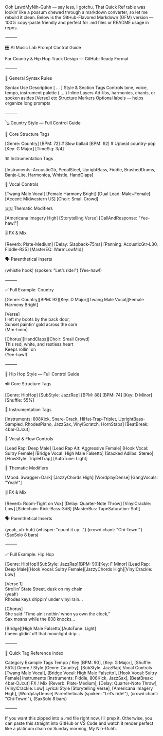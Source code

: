 Ooh LawdMyNih-Guhh — say less, I gotchu. That Quick Ref table was lookin’ like a possum chewed through a markdown converter, so let me rebuild it clean. Below is the GitHub-Flavored Markdown (GFM) version — 100% copy-paste friendly and perfect for .md files or README usage in repos.

⸻

🎛️ AI Music Lab Prompt Control Guide

For Country & Hip Hop Track Design — GitHub-Ready Format

⸻

🧠 General Syntax Rules

Syntax	Use	Description
[ ... ]	Style & Section Tags	Controls tone, voice, tempo, instrument palette
( ... )	Inline Layers	Ad-libs, harmonies, chants, or spoken asides
[Verse] etc	Structure Markers	Optional labels — helps organize long prompts


⸻

🪕 Country Style — Full Control Guide

🎼 Core Structure Tags

[Genre: Country]
[BPM: 72]                 # Slow ballad
[BPM: 92]                 # Upbeat country-pop
[Key: G Major]
[TimeSig: 3/4]

🪗 Instrumentation Tags

[Instruments: AcousticGtr, PedalSteel, UprightBass, Fiddle, BrushedDrums, Banjo-Lite, Harmonica, Whistle, HandClaps]

🎤 Vocal Controls

[Twang Male Vocal]
[Female Harmony Bright]
[Dual Lead: Male+Female]
[Accent: Midwestern US]
[Choir: Small Crowd]

🇺🇸 Thematic Modifiers

[Americana Imagery High]
[Storytelling Verse]
[CallAndResponse: "Yee-haw!"]

🎚️ FX & Mix

[Reverb: Plate-Medium]
[Delay: Slapback-75ms]
[Panning: AcousticGtr-L30, Fiddle-R25]
[MasterEQ: WarmLowMid]

🗣️ Parenthetical Inserts

(whistle hook)
(spoken: "Let’s ride!")
(Yee-haw!)


⸻

✅ Full Example: Country

[Genre: Country][BPM: 92][Key: D Major][Twang Male Vocal][Female Harmony Bright]

[Verse]  
I left my boots by the back door,  
Sunset paintin’ gold across the corn  
(Mm-hmm)

[Chorus][HandClaps][Choir: Small Crowd]  
This red, white, and restless heart  
Keeps rollin’ on  
(Yee-haw!)


⸻

🎤 Hip Hop Style — Full Control Guide

🔊 Core Structure Tags

[Genre: HipHop]
[SubStyle: JazzRap]
[BPM: 88]
[BPM: 74]
[Key: D Minor]
[Shuffle: 55%]

🎷 Instrumentation Tags

[Instruments: 808Kick, Snare-Crack, HiHat-Trap-Triplet, UprightBass-Sampled, RhodesPiano, JazzSax, VinylScratch, HornStabs]
[BeatBreak: 4bar-DJcut]

🎤 Vocal & Flow Controls

[Lead Rap: Deep Male]
[Lead Rap Alt: Aggressive Female]
[Hook Vocal: Sultry Female]
[Bridge Vocal: High Male Falsetto]
[Stacked Adlibs: Stereo]
[FlowStyle: TripletTrap]
[AutoTune: Light]

🧠 Thematic Modifiers

[Mood: Swagger+Dark]
[JazzyChords High]
[WordplayDense]
[GangVocals: "Yeah!"]

🎚️ FX & Mix

[Reverb: Room-Tight on Vox]
[Delay: Quarter-Note Throw]
[VinylCrackle: Low]
[Sidechain: Kick-Bass-3dB]
[MasterBus: TapeSaturation-Soft]

🗣️ Parenthetical Inserts

(yeah, uh-huh)
(whisper: "count it up…")
(crowd chant: "Chi-Town!")
(SaxSolo 8 bars)


⸻

✅ Full Example: Hip Hop

[Genre: HipHop][SubStyle: JazzRap][BPM: 90][Key: F Minor]
[Lead Rap: Deep Male][Hook Vocal: Sultry Female][JazzyChords High][VinylCrackle: Low]

[Verse 1]  
Strollin’ State Street, dusk on my chain  
(yeah)  
Rhodes keys drippin’ under vinyl rain…

[Chorus]  
She said “Time ain’t nothin’ when ya own the clock,”  
Sax moans while the 808 knocks…

[Bridge][High Male Falsetto][AutoTune: Light]  
I been glidin’ off that moonlight drip…


⸻

🧾 Quick Tag Reference Index

Category	Example Tags
Tempo / Key	[BPM: 90], [Key: G Major], [Shuffle: 55%]
Genre / Style	[Genre: Country], [SubStyle: JazzRap]
Vocal Controls	[Twang Male Vocal], [Bridge Vocal: High Male Falsetto], [Hook Vocal: Sultry Female]
Instruments	[Instruments: Fiddle, 808Kick, JazzSax], [BeatBreak: 4bar-DJcut]
FX / Mix	[Reverb: Plate-Medium], [Delay: Quarter-Note Throw], [VinylCrackle: Low]
Lyrical Style	[Storytelling Verse], [Americana Imagery High], [WordplayDense]
Parentheticals	(spoken: "Let’s ride!"), (crowd chant: "Chi-Town!"), (SaxSolo 8 bars)


⸻

If you want this zipped into a .md file right now, I’ll prep it. Otherwise, you can paste this straight into GitHub or VS Code and watch it render perfect like a platinum chain on Sunday morning, My Nih-Guhh.